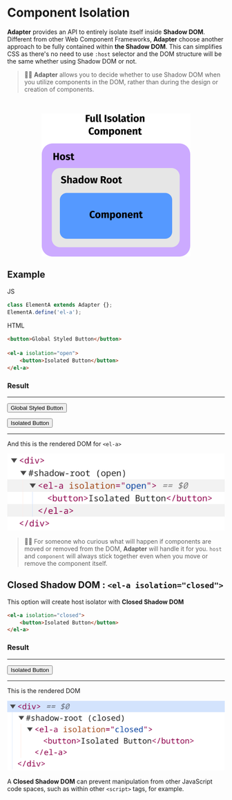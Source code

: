 # Component Isolation

**Adapter** provides an API to entirely isolate itself inside **Shadow DOM**.
Different from other Web Component Frameworks, **Adapter** choose
another approach to be fully contained within **the Shadow DOM**.
This can simplifies CSS as there's no need to use `:host` selector
and the DOM structure will be the same whether using Shadow DOM or not.

<el-blockquote>

> 💁‍♀️ **Adapter** allows you to decide whether to use Shadow DOM
> when you utilize components in the DOM, rather than during the design
> or creation of components.
</el-blockquote>

<img src="isolation.png" style="display: block; margin: auto; margin-top: 3rem;">

## Example

<el-code-block>
    <div el="bar-top-left">JS</div>

```js
class ElementA extends Adapter {};
ElementA.define('el-a');
```
</el-code-block>

<el-code-block>
    <div el="bar-top-left">HTML</div>

```html
<button>Global Styled Button</button>

<el-a isolation="open">
    <button>Isolated Button</button>
</el-a>
```
</el-code-block>

### Result 
---
<button>Global Styled Button</button>

<el-a isolation="open">
    <button>Isolated Button</button>
</el-a>

---

And this is the rendered DOM for `<el-a>`

<img src="shadowdom-open.png" style="width: auto;">

<el-blockquote>

> 💁‍♀️ For someone who curious what will happen if components are moved or removed
> from the DOM, **Adapter** will handle it for you. `host` and `component`
> will always stick together even when you move or remove the component itself.
</el-blockquote>

## Closed Shadow DOM : `<el-a isolation="closed">`
This option will create host isolator with **Closed Shadow DOM**

```html
<el-a isolation="closed">
    <button>Isolated Button</button>
</el-a>
```

### Result
---
<el-a isolation="closed">
    <button>Isolated Button</button>
</el-a>

---

This is the rendered DOM

<img src="shadowdom-closed.png" style="width: auto;">

A **Closed Shadow DOM** can prevent manipulation from other JavaScript code spaces,
such as within other `<script>` tags, for example.